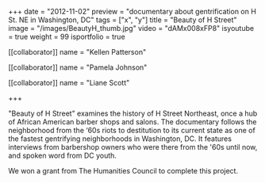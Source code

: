 +++
date = "2012-11-02"
preview = "documentary about gentrification on H St. NE in Washington, DC"
tags = ["x", "y"]
title = "Beauty of H Street"
image = "/images/BeautyH_thumb.jpg"
video = "dAMx008xFP8"
isyoutube = true
weight = 99
isportfolio = true

[[collaborator]]
name = "Kellen Patterson"

[[collaborator]]
name = "Pamela Johnson"

[[collaborator]]
name = "Liane Scott"

+++

"Beauty of H Street" examines the history of H Street Northeast, once a hub of African American barber shops and salons. The documentary follows the neighborhood from the ‘60s riots to destitution to its current state as one of the fastest gentrifying neighborhoods in Washington, DC. It features interviews from barbershop owners who were there from the '60s until now, and spoken word from DC youth. 

We won a grant from The Humanities Council to complete this project.